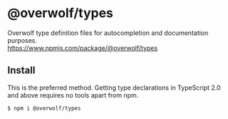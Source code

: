 # @overwolf/types

Overwolf type definition files for autocompletion and documentation purposes.  
https://www.npmjs.com/package/@overwolf/types

## Install

This is the preferred method. Getting type declarations in TypeScript 2.0 and above requires no tools apart from npm.

```
$ npm i @overwolf/types
```
